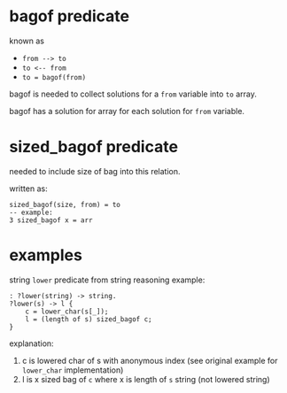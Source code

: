 # bagof predicate

known as

* `from --> to`
* `to <-- from`
* `to = bagof(from)`

bagof is needed to collect solutions for a `from` variable into `to` array.

bagof has a solution for array for each solution for `from` variable.

# sized_bagof predicate

needed to include size of bag into this relation.

written as:

```
sized_bagof(size, from) = to
-- example:
3 sized_bagof x = arr
```

# examples

string `lower` predicate from string reasoning example:

```
: ?lower(string) -> string.
?lower(s) -> l {
    c = lower_char(s[_]);
    l = (length of s) sized_bagof c;
}
```

explanation:

1) c is lowered char of s with anonymous index (see original example for `lower_char` implementation)
2) l is x sized bag of `c` where x is length of `s` string (not lowered string)
